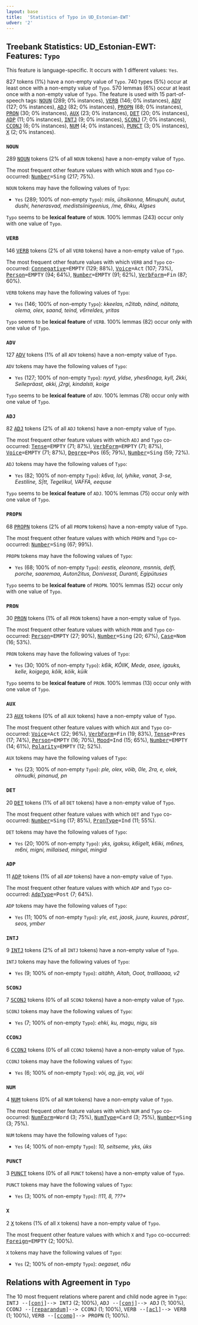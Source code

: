 ```yaml
---
layout: base
title:  'Statistics of Typo in UD_Estonian-EWT'
udver: '2'
---
```


## Treebank Statistics: UD_Estonian-EWT: Features: `Typo`

This feature is language-specific.
It occurs with 1 different values: `Yes`.

827 tokens (1%) have a non-empty value of `Typo`.
740 types (5%) occur at least once with a non-empty value of `Typo`.
570 lemmas (6%) occur at least once with a non-empty value of `Typo`.
The feature is used with 15 part-of-speech tags: <tt><a href="et_ewt-pos-NOUN.html">NOUN</a></tt> (289; 0% instances), <tt><a href="et_ewt-pos-VERB.html">VERB</a></tt> (146; 0% instances), <tt><a href="et_ewt-pos-ADV.html">ADV</a></tt> (127; 0% instances), <tt><a href="et_ewt-pos-ADJ.html">ADJ</a></tt> (82; 0% instances), <tt><a href="et_ewt-pos-PROPN.html">PROPN</a></tt> (68; 0% instances), <tt><a href="et_ewt-pos-PRON.html">PRON</a></tt> (30; 0% instances), <tt><a href="et_ewt-pos-AUX.html">AUX</a></tt> (23; 0% instances), <tt><a href="et_ewt-pos-DET.html">DET</a></tt> (20; 0% instances), <tt><a href="et_ewt-pos-ADP.html">ADP</a></tt> (11; 0% instances), <tt><a href="et_ewt-pos-INTJ.html">INTJ</a></tt> (9; 0% instances), <tt><a href="et_ewt-pos-SCONJ.html">SCONJ</a></tt> (7; 0% instances), <tt><a href="et_ewt-pos-CCONJ.html">CCONJ</a></tt> (6; 0% instances), <tt><a href="et_ewt-pos-NUM.html">NUM</a></tt> (4; 0% instances), <tt><a href="et_ewt-pos-PUNCT.html">PUNCT</a></tt> (3; 0% instances), <tt><a href="et_ewt-pos-X.html">X</a></tt> (2; 0% instances).

### `NOUN`

289 <tt><a href="et_ewt-pos-NOUN.html">NOUN</a></tt> tokens (2% of all `NOUN` tokens) have a non-empty value of `Typo`.

The most frequent other feature values with which `NOUN` and `Typo` co-occurred: <tt><a href="et_ewt-feat-Number.html">Number</a></tt><tt>=Sing</tt> (217; 75%).

`NOUN` tokens may have the following values of `Typo`:

* `Yes` (289; 100% of non-empty `Typo`): <em>miis, ühsikonna, Minupuhl, autut, dushi, henerasvad, medistsiinigeenius, /me, 6hku, Algses</em>

`Typo` seems to be **lexical feature** of `NOUN`. 100% lemmas (243) occur only with one value of `Typo`.

### `VERB`

146 <tt><a href="et_ewt-pos-VERB.html">VERB</a></tt> tokens (2% of all `VERB` tokens) have a non-empty value of `Typo`.

The most frequent other feature values with which `VERB` and `Typo` co-occurred: <tt><a href="et_ewt-feat-Connegative.html">Connegative</a></tt><tt>=EMPTY</tt> (129; 88%), <tt><a href="et_ewt-feat-Voice.html">Voice</a></tt><tt>=Act</tt> (107; 73%), <tt><a href="et_ewt-feat-Person.html">Person</a></tt><tt>=EMPTY</tt> (94; 64%), <tt><a href="et_ewt-feat-Number.html">Number</a></tt><tt>=EMPTY</tt> (91; 62%), <tt><a href="et_ewt-feat-VerbForm.html">VerbForm</a></tt><tt>=Fin</tt> (87; 60%).

`VERB` tokens may have the following values of `Typo`:

* `Yes` (146; 100% of non-empty `Typo`): <em>kkeelas, n2itab, näind, näitata, olema, olex, saand, teind, v6rreldes, yritas</em>

`Typo` seems to be **lexical feature** of `VERB`. 100% lemmas (82) occur only with one value of `Typo`.

### `ADV`

127 <tt><a href="et_ewt-pos-ADV.html">ADV</a></tt> tokens (1% of all `ADV` tokens) have a non-empty value of `Typo`.

`ADV` tokens may have the following values of `Typo`:

* `Yes` (127; 100% of non-empty `Typo`): <em>nyyd, yldse, yhes6naga, kyll, 2kki, Sellepräast, akki, j2rgi, kindalsti, koige</em>

`Typo` seems to be **lexical feature** of `ADV`. 100% lemmas (78) occur only with one value of `Typo`.

### `ADJ`

82 <tt><a href="et_ewt-pos-ADJ.html">ADJ</a></tt> tokens (2% of all `ADJ` tokens) have a non-empty value of `Typo`.

The most frequent other feature values with which `ADJ` and `Typo` co-occurred: <tt><a href="et_ewt-feat-Tense.html">Tense</a></tt><tt>=EMPTY</tt> (71; 87%), <tt><a href="et_ewt-feat-VerbForm.html">VerbForm</a></tt><tt>=EMPTY</tt> (71; 87%), <tt><a href="et_ewt-feat-Voice.html">Voice</a></tt><tt>=EMPTY</tt> (71; 87%), <tt><a href="et_ewt-feat-Degree.html">Degree</a></tt><tt>=Pos</tt> (65; 79%), <tt><a href="et_ewt-feat-Number.html">Number</a></tt><tt>=Sing</tt> (59; 72%).

`ADJ` tokens may have the following values of `Typo`:

* `Yes` (82; 100% of non-empty `Typo`): <em>k6va, lol, lyhike, vanat, 3-se, Eestiline, S|tt, Tegelikul, VAFFA, eequse</em>

`Typo` seems to be **lexical feature** of `ADJ`. 100% lemmas (75) occur only with one value of `Typo`.

### `PROPN`

68 <tt><a href="et_ewt-pos-PROPN.html">PROPN</a></tt> tokens (2% of all `PROPN` tokens) have a non-empty value of `Typo`.

The most frequent other feature values with which `PROPN` and `Typo` co-occurred: <tt><a href="et_ewt-feat-Number.html">Number</a></tt><tt>=Sing</tt> (67; 99%).

`PROPN` tokens may have the following values of `Typo`:

* `Yes` (68; 100% of non-empty `Typo`): <em>eestis, eleonore, msnnis, delfi, porche, saaremaa, Auton2itus, Donivesst, Duranti, Egipütuses</em>

`Typo` seems to be **lexical feature** of `PROPN`. 100% lemmas (52) occur only with one value of `Typo`.

### `PRON`

30 <tt><a href="et_ewt-pos-PRON.html">PRON</a></tt> tokens (1% of all `PRON` tokens) have a non-empty value of `Typo`.

The most frequent other feature values with which `PRON` and `Typo` co-occurred: <tt><a href="et_ewt-feat-Person.html">Person</a></tt><tt>=EMPTY</tt> (27; 90%), <tt><a href="et_ewt-feat-Number.html">Number</a></tt><tt>=Sing</tt> (20; 67%), <tt><a href="et_ewt-feat-Case.html">Case</a></tt><tt>=Nom</tt> (16; 53%).

`PRON` tokens may have the following values of `Typo`:

* `Yes` (30; 100% of non-empty `Typo`): <em>k6ik, KÕIIK, Mede, asee, igauks, kelle, koigega, kôik, köik, küik</em>

`Typo` seems to be **lexical feature** of `PRON`. 100% lemmas (13) occur only with one value of `Typo`.

### `AUX`

23 <tt><a href="et_ewt-pos-AUX.html">AUX</a></tt> tokens (0% of all `AUX` tokens) have a non-empty value of `Typo`.

The most frequent other feature values with which `AUX` and `Typo` co-occurred: <tt><a href="et_ewt-feat-Voice.html">Voice</a></tt><tt>=Act</tt> (22; 96%), <tt><a href="et_ewt-feat-VerbForm.html">VerbForm</a></tt><tt>=Fin</tt> (19; 83%), <tt><a href="et_ewt-feat-Tense.html">Tense</a></tt><tt>=Pres</tt> (17; 74%), <tt><a href="et_ewt-feat-Person.html">Person</a></tt><tt>=EMPTY</tt> (16; 70%), <tt><a href="et_ewt-feat-Mood.html">Mood</a></tt><tt>=Ind</tt> (15; 65%), <tt><a href="et_ewt-feat-Number.html">Number</a></tt><tt>=EMPTY</tt> (14; 61%), <tt><a href="et_ewt-feat-Polarity.html">Polarity</a></tt><tt>=EMPTY</tt> (12; 52%).

`AUX` tokens may have the following values of `Typo`:

* `Yes` (23; 100% of non-empty `Typo`): <em>ple, olex, vöib, 0le, 2ra, e, olek, olrnudki, pinanud, pn</em>

### `DET`

20 <tt><a href="et_ewt-pos-DET.html">DET</a></tt> tokens (1% of all `DET` tokens) have a non-empty value of `Typo`.

The most frequent other feature values with which `DET` and `Typo` co-occurred: <tt><a href="et_ewt-feat-Number.html">Number</a></tt><tt>=Sing</tt> (17; 85%), <tt><a href="et_ewt-feat-PronType.html">PronType</a></tt><tt>=Ind</tt> (11; 55%).

`DET` tokens may have the following values of `Typo`:

* `Yes` (20; 100% of non-empty `Typo`): <em>yks, igaksu, k6igelt, k6iki, m6nes, m6ni, migni, millaised, mingel, mingid</em>

### `ADP`

11 <tt><a href="et_ewt-pos-ADP.html">ADP</a></tt> tokens (1% of all `ADP` tokens) have a non-empty value of `Typo`.

The most frequent other feature values with which `ADP` and `Typo` co-occurred: <tt><a href="et_ewt-feat-AdpType.html">AdpType</a></tt><tt>=Post</tt> (7; 64%).

`ADP` tokens may have the following values of `Typo`:

* `Yes` (11; 100% of non-empty `Typo`): <em>yle, est, jaosk, juure, kuures, pärast´, seos, ymber</em>

### `INTJ`

9 <tt><a href="et_ewt-pos-INTJ.html">INTJ</a></tt> tokens (2% of all `INTJ` tokens) have a non-empty value of `Typo`.

`INTJ` tokens may have the following values of `Typo`:

* `Yes` (9; 100% of non-empty `Typo`): <em>aitähh, Aitah, Ooot, tralllaaaa, v2</em>

### `SCONJ`

7 <tt><a href="et_ewt-pos-SCONJ.html">SCONJ</a></tt> tokens (0% of all `SCONJ` tokens) have a non-empty value of `Typo`.

`SCONJ` tokens may have the following values of `Typo`:

* `Yes` (7; 100% of non-empty `Typo`): <em>ehki, ku, magu, nigu, sis</em>

### `CCONJ`

6 <tt><a href="et_ewt-pos-CCONJ.html">CCONJ</a></tt> tokens (0% of all `CCONJ` tokens) have a non-empty value of `Typo`.

`CCONJ` tokens may have the following values of `Typo`:

* `Yes` (6; 100% of non-empty `Typo`): <em>vòi, ag, jja, voi, vöi</em>

### `NUM`

4 <tt><a href="et_ewt-pos-NUM.html">NUM</a></tt> tokens (0% of all `NUM` tokens) have a non-empty value of `Typo`.

The most frequent other feature values with which `NUM` and `Typo` co-occurred: <tt><a href="et_ewt-feat-NumForm.html">NumForm</a></tt><tt>=Word</tt> (3; 75%), <tt><a href="et_ewt-feat-NumType.html">NumType</a></tt><tt>=Card</tt> (3; 75%), <tt><a href="et_ewt-feat-Number.html">Number</a></tt><tt>=Sing</tt> (3; 75%).

`NUM` tokens may have the following values of `Typo`:

* `Yes` (4; 100% of non-empty `Typo`): <em>10, seitseme, yks, ùks</em>

### `PUNCT`

3 <tt><a href="et_ewt-pos-PUNCT.html">PUNCT</a></tt> tokens (0% of all `PUNCT` tokens) have a non-empty value of `Typo`.

`PUNCT` tokens may have the following values of `Typo`:

* `Yes` (3; 100% of non-empty `Typo`): <em>!!11, 8, ???+</em>

### `X`

2 <tt><a href="et_ewt-pos-X.html">X</a></tt> tokens (1% of all `X` tokens) have a non-empty value of `Typo`.

The most frequent other feature values with which `X` and `Typo` co-occurred: <tt><a href="et_ewt-feat-Foreign.html">Foreign</a></tt><tt>=EMPTY</tt> (2; 100%).

`X` tokens may have the following values of `Typo`:

* `Yes` (2; 100% of non-empty `Typo`): <em>aegaset, n6u</em>

## Relations with Agreement in `Typo`

The 10 most frequent relations where parent and child node agree in `Typo`:
<tt>INTJ --[<tt><a href="et_ewt-dep-conj.html">conj</a></tt>]--> INTJ</tt> (2; 100%),
<tt>ADJ --[<tt><a href="et_ewt-dep-conj.html">conj</a></tt>]--> ADJ</tt> (1; 100%),
<tt>CCONJ --[<tt><a href="et_ewt-dep-reparandum.html">reparandum</a></tt>]--> CCONJ</tt> (1; 100%),
<tt>VERB --[<tt><a href="et_ewt-dep-acl.html">acl</a></tt>]--> VERB</tt> (1; 100%),
<tt>VERB --[<tt><a href="et_ewt-dep-ccomp.html">ccomp</a></tt>]--> PROPN</tt> (1; 100%).

